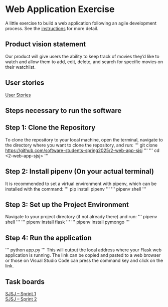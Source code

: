 # Web Application Exercise

A little exercise to build a web application following an agile development process. See the [instructions](instructions.md) for more detail.

## Product vision statement

Our product will give users the ability to keep track of movies they’d like to watch and allow them to add, edit, delete, and search for specific movies on their watchlist.

## User stories

[User Stories](https://github.com/software-students-spring2025/2-web-app-sjsj/issues)

## Steps necessary to run the software

## Step 1: Clone the Repository
To clone the repository to your local machine, open the terminal, navigate to the directory where you want to clone the repository, and run:
''' 
git clone <https://github.com/software-students-spring2025/2-web-app-sjsj> 
'''
''' 
cd <2-web-app-sjsj> 
'''

## Step 2: Install pipenv (On your actual terminal)
It is recommended to set a virtual environment with pipenv, which can be installed with the command:
''' pip install pipenv '''
''' pipenv shell '''

## Step 3: Set up the Project Environment 
Navigate to your project directory (if not already there) and run:
''' pipenv shell '''
''' pipenv install flask '''
''' pipenv install pymongo '''

## Step 4: Run the application
''' python app.py '''
This will output the local address where your Flask web application is running. The link can be copied and pasted to a web browser or those on Visual Studio Code can press the command key and click on the link.

## Task boards

[SJSJ – Sprint 1](https://github.com/orgs/software-students-spring2025/projects/48/views/1)\
[SJSJ – Sprint 2](https://github.com/orgs/software-students-spring2025/projects/48/views/1)
